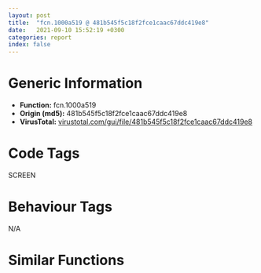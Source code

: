 ```yaml
---
layout: post
title:  "fcn.1000a519 @ 481b545f5c18f2fce1caac67ddc419e8"
date:   2021-09-10 15:52:19 +0300
categories: report
index: false
---
```


# Generic Information
- **Function:** fcn.1000a519
- **Origin (md5):** 481b545f5c18f2fce1caac67ddc419e8
- **VirusTotal:** [virustotal.com/gui/file/481b545f5c18f2fce1caac67ddc419e8][virustotal_ref]

# Code Tags
<span class="tag" id="SCREEN">SCREEN</span>


# Behaviour Tags
<span class="bhv-tag" id="na">N/A</span>

# Similar Functions
<script type="text/javascript" src="https://www.gstatic.com/charts/loader.js"></script>
<script type="text/javascript">

    google.charts.load('current', {'packages':['corechart']});
    google.charts.setOnLoadCallback(drawChart);

    function drawChart() {
    var data = new google.visualization.DataTable();
        data.addColumn('number', 'X');
        data.addColumn('number', 'Y');
        data.addColumn({type: 'string', role: 'tooltip', 'p': {'html': true}});
        data.addColumn({'type': 'string', 'role': 'style'});
        
        data.addRows([
    [-61.494441986083984, 61.81822967529297, '<b><a href="/report/fcn.1000a519@481b545f5c18f2fce1caac67ddc419e8">fcn.1000a519</a><br>@481b545f5c18f2fce1caac67ddc419e8</b><br>', 'point { fill-color: #e0440e; }'],
[104.26531982421875, 95.53919219970703, '<b><a href="/report/fcn.10017408@e5d49e0823e602f2ee948ac39d32c1eb">fcn.10017408</a><br>@e5d49e0823e602f2ee948ac39d32c1eb</b><br>', 'null'],
[-69.26808166503906, 163.24954223632812, '<b><a href="/report/fcn.0041d259@7b00dd8f2abf54a73bfb09681334ff78">fcn.0041d259</a><br>@7b00dd8f2abf54a73bfb09681334ff78</b><br>', 'null'],
[28.963647842407227, 158.77833557128906, '<b><a href="/report/fcn.1000a05e@481b545f5c18f2fce1caac67ddc419e8">fcn.1000a05e</a><br>@481b545f5c18f2fce1caac67ddc419e8</b><br>', 'null'],
[29.847797393798828, 26.17977523803711, '<b><a href="/report/fcn.0041d4d6@7b00dd8f2abf54a73bfb09681334ff78">fcn.0041d4d6</a><br>@7b00dd8f2abf54a73bfb09681334ff78</b><br>', 'null'],

        ]);

    var options = {
        title: 'Similarity Plot',
        legend: 'none',
        colors: ['#dedbd9', '#e6693e', '#ec8f6e', '#f3b49f', '#f6c7b6'],
        tooltip: {isHtml: true, trigger: 'both'},
        explorer: {
        actions: ["dragToZoom", "rightClickToReset"],
        },
        chartArea: {
        width: '80%',
        height: '80%'
        },
        width: '100%',
        height: '100%'
    };

    var chart = new google.visualization.ScatterChart(document.getElementById('chart_div'));

    chart.draw(data, options);
    }
    
</script>


<div id="chart_div" style="width: 100%px; height: 100%;"></div>

# Disassembled Code
{% highlight nasm %}

push 0x6c
mov eax, 0x1004d99a
call fcn.1002289a
xor ebx, ebx
mov eax, vtable.CDC.0
mov dword[ebp-0x40], eax
mov dword[ebp-0x3c], ebx
mov dword[ebp-0x38], ebx
mov dword[ebp-0x34], ebx
mov dword[ebp-4], ebx
mov dword[ebp-0x50], eax
mov dword[ebp-0x4c], ebx
mov dword[ebp-0x48], ebx
mov dword[ebp-0x44], ebx
mov dword[ebp-0x30], eax
mov dword[ebp-0x2c], ebx
mov dword[ebp-0x28], ebx
mov dword[ebp-0x24], ebx
mov dword[ebp-0x14], ebx
mov dword[ebp-0x18], 0x10051b78
mov dword[ebp-0x1c], ebx
mov dword[ebp-0x20], 0x10051b68
mov esi, dword[sym.imp.GDI32.dll_CreateCompatibleDC]
push ebx
mov byte[ebp-4], 4
call esi
push eax
lea ecx, [ebp-0x40]
call fcn.100095c5
test eax, eax
je 0x1000a7a7
push ebx
call esi
push eax
lea ecx, [ebp-0x50]
call fcn.100095c5
test eax, eax
je 0x1000a7a7
push ebx
call esi
push eax
lea ecx, [ebp-0x30]
call fcn.100095c5
test eax, eax
je 0x1000a7a7
lea eax, [ebp-0x78]
push eax
mov eax, dword[ebp+8]
push 0x18
push dword[eax+4]
call dword[sym.imp.GDI32.dll_GetObjectW]
test eax, eax
je 0x1000a7a7
mov ecx, dword[ebp+0xc]
call fcn.100098df
movzx eax, word[ebp-0x66]
mov ecx, dword[ebp+0xc]
push ebx
push eax
movzx eax, word[ebp-0x68]
push eax
push dword[ebp-0x70]
push dword[ebp-0x74]
call fcn.1000994d
test eax, eax
je 0x1000a7a7
mov esi, dword[sym.imp.GDI32.dll_CreateBitmap]
push 0x10051b94
xor edi, edi
inc edi
push edi
push edi
push 8
push 8
call esi
push eax
lea ecx, [ebp-0x18]
call fcn.1000988c
lea eax, [ebp-0x18]
push eax
lea ecx, [ebp-0x20]
call fcn.10009927
lea ecx, [ebp-0x18]
call fcn.100098df
push ebx
push edi
push edi
push dword[ebp-0x70]
push dword[ebp-0x74]
call esi
push eax
lea ecx, [ebp-0x18]
call fcn.1000988c
mov eax, dword[ebp+8]
push dword[eax+4]
push dword[ebp-0x3c]
call fcn.100099b2
push dword[ebp-0x14]
mov dword[ebp+8], eax
push dword[ebp-0x4c]
call fcn.100099b2
cmp dword[ebp+8], ebx
mov dword[ebp-0x10], eax
je 0x1000a7a7
cmp eax, ebx
je 0x1000a7a7
push ebx
push ebx
push dword[ebp-0x3c]
call dword[sym.imp.GDI32.dll_GetPixel]
push eax
lea ecx, [ebp-0x40]
call fcn.100085c0
mov esi, dword[sym.imp.GDI32.dll_BitBlt]
push 0xcc0020
push ebx
push ebx
push dword[ebp-0x3c]
mov edi, eax
push dword[ebp-0x70]
push dword[ebp-0x74]
push ebx
push ebx
push dword[ebp-0x4c]
call esi
push 0xffffff
lea ecx, [ebp-0x40]
call fcn.100085c0
push 0xee0086
push ebx
push ebx
push dword[ebp-0x3c]
push dword[ebp-0x70]
push dword[ebp-0x74]
push ebx
push ebx
push dword[ebp-0x4c]
call esi
push edi
lea ecx, [ebp-0x40]
call fcn.100085c0
mov eax, dword[ebp+0xc]
cmp eax, ebx
jne 0x1000a6d2
xor eax, eax
jmp 0x1000a6d5
mov eax, dword[eax+4]
push eax
push dword[ebp-0x2c]
call fcn.100099b2
cmp eax, ebx
mov dword[ebp+0xc], eax
je 0x1000a7f8
push dword[ebp+0x10]
lea ecx, [ebp-0x30]
call fcn.100086a7
push dword[ebp+0x14]
lea ecx, [ebp-0x30]
mov edi, eax
call fcn.100085c0
push dword[ebp-0x1c]
mov dword[ebp+0x14], eax
mov eax, dword[ebp-0x74]
mov dword[ebp-0x58], eax
mov eax, dword[ebp-0x70]
mov dword[ebp-0x54], eax
lea eax, [ebp-0x60]
push eax
push dword[ebp-0x2c]
mov dword[ebp-0x60], ebx
mov dword[ebp-0x5c], ebx
call dword[sym.imp.USER32.dll_FillRect]
push edi
lea ecx, [ebp-0x30]
call fcn.100086a7
push dword[ebp+0x14]
lea ecx, [ebp-0x30]
call fcn.100085c0
mov edi, 0x660046
push edi
push ebx
push ebx
push dword[ebp-0x3c]
push dword[ebp-0x70]
push dword[ebp-0x74]
push ebx
push ebx
push dword[ebp-0x2c]
call esi
push 0x8800c6
push ebx
push ebx
push dword[ebp-0x4c]
push dword[ebp-0x70]
push dword[ebp-0x74]
push ebx
push ebx
push dword[ebp-0x2c]
call esi
push edi
push ebx
push ebx
push dword[ebp-0x3c]
push dword[ebp-0x70]
push dword[ebp-0x74]
push ebx
push ebx
push dword[ebp-0x2c]
call esi
mov eax, dword[ebp+0xc]
mov eax, dword[eax+4]
push eax
push dword[ebp-0x2c]
call fcn.100099b2
mov eax, dword[ebp-0x10]
push dword[eax+4]
push dword[ebp-0x4c]
call fcn.100099b2
mov eax, dword[ebp+8]
push dword[eax+4]
push dword[ebp-0x3c]
call fcn.100099b2
lea ecx, [ebp-0x20]
mov byte[ebp-4], 3
mov dword[ebp-0x20], 0x10051b68
call fcn.10009dd4
lea ecx, [ebp-0x18]
mov byte[ebp-4], 2
mov dword[ebp-0x18], 0x10051b78
call fcn.10009dd4
lea ecx, [ebp-0x30]
mov byte[ebp-4], 1
call fcn.1000963f
lea ecx, [ebp-0x50]
mov byte[ebp-4], bl
call fcn.1000963f
or dword[ebp-4], 0xffffffff
lea ecx, [ebp-0x40]
call fcn.1000963f
call fcn.10022972
ret 0x10
xor eax, eax
jmp 0x1000a782

{% endhighlight %}

[virustotal_ref]: https://www.virustotal.com/gui/file/481b545f5c18f2fce1caac67ddc419e8